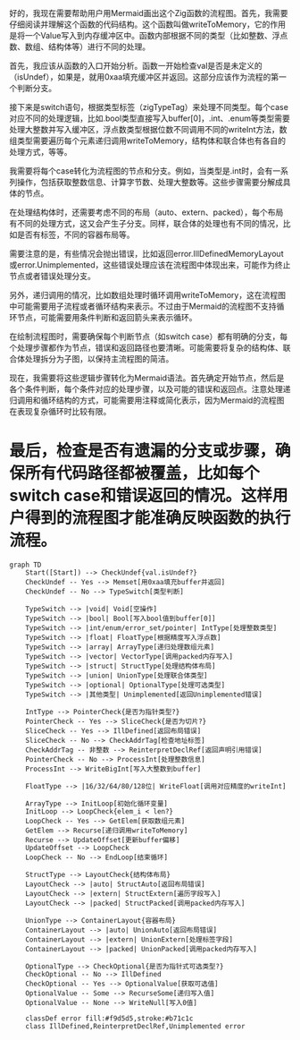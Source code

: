 好的，我现在需要帮助用户用Mermaid画出这个Zig函数的流程图。首先，我需要仔细阅读并理解这个函数的代码结构。这个函数叫做writeToMemory，它的作用是将一个Value写入到内存缓冲区中。函数内部根据不同的类型（比如整数、浮点数、数组、结构体等）进行不同的处理。

首先，我应该从函数的入口开始分析。函数一开始检查val是否是未定义的（isUndef），如果是，就用0xaa填充缓冲区并返回。这部分应该作为流程的第一个判断分支。

接下来是switch语句，根据类型标签（zigTypeTag）来处理不同类型。每个case对应不同的处理逻辑，比如.bool类型直接写入buffer[0]，.int、.enum等类型需要处理大整数并写入缓冲区，浮点数类型根据位数不同调用不同的writeInt方法，数组类型需要遍历每个元素递归调用writeToMemory，结构体和联合体也有各自的处理方式，等等。

我需要将每个case转化为流程图的节点和分支。例如，当类型是.int时，会有一系列操作，包括获取整数信息、计算字节数、处理大整数等。这些步骤需要分解成具体的节点。

在处理结构体时，还需要考虑不同的布局（auto、extern、packed），每个布局有不同的处理方式，这又会产生子分支。同样，联合体的处理也有不同的情况，比如是否有标签，不同的容器布局等。

需要注意的是，有些情况会抛出错误，比如返回error.IllDefinedMemoryLayout或error.Unimplemented，这些错误处理应该在流程图中体现出来，可能作为终止节点或者错误处理分支。

另外，递归调用的情况，比如数组处理时循环调用writeToMemory，这在流程图中可能需要用子流程或者循环结构来表示。不过由于Mermaid的流程图不支持循环节点，可能需要用条件判断和返回箭头来表示循环。

在绘制流程图时，需要确保每个判断节点（如switch case）都有明确的分支，每个处理步骤都作为节点，错误和返回路径也要清晰。可能需要将复杂的结构体、联合体处理拆分为子图，以保持主流程图的简洁。

现在，我需要将这些逻辑步骤转化为Mermaid语法。首先确定开始节点，然后是各个条件判断，每个条件对应的处理步骤，以及可能的错误和返回点。注意处理递归调用和循环结构的方式，可能需要用注释或简化表示，因为Mermaid的流程图在表现复杂循环时比较有限。

最后，检查是否有遗漏的分支或步骤，确保所有代码路径都被覆盖，比如每个switch case和错误返回的情况。这样用户得到的流程图才能准确反映函数的执行流程。
================================================
```mermaid
graph TD
    Start([Start]) --> CheckUndef{val.isUndef?}
    CheckUndef -- Yes --> Memset[用0xaa填充buffer并返回]
    CheckUndef -- No --> TypeSwitch[类型判断]

    TypeSwitch --> |void| Void[空操作]
    TypeSwitch --> |bool| Bool[写入bool值到buffer[0]]
    TypeSwitch --> |int/enum/error_set/pointer| IntType[处理整数类型]
    TypeSwitch --> |float| FloatType[根据精度写入浮点数]
    TypeSwitch --> |array| ArrayType[递归处理数组元素]
    TypeSwitch --> |vector| VectorType[调用packed内存写入]
    TypeSwitch --> |struct| StructType[处理结构体布局]
    TypeSwitch --> |union| UnionType[处理联合体类型]
    TypeSwitch --> |optional| OptionalType[处理可选类型]
    TypeSwitch --> |其他类型| Unimplemented[返回Unimplemented错误]

    IntType --> PointerCheck{是否为指针类型?}
    PointerCheck -- Yes --> SliceCheck{是否为切片?}
    SliceCheck -- Yes --> IllDefined[返回布局错误]
    SliceCheck -- No --> CheckAddrTag[检查地址标签]
    CheckAddrTag -- 非整数 --> ReinterpretDeclRef[返回声明引用错误]
    PointerCheck -- No --> ProcessInt[处理整数信息]
    ProcessInt --> WriteBigInt[写入大整数到buffer]

    FloatType --> |16/32/64/80/128位| WriteFloat[调用对应精度的writeInt]

    ArrayType --> InitLoop[初始化循环变量]
    InitLoop --> LoopCheck{elem_i < len?}
    LoopCheck -- Yes --> GetElem[获取数组元素]
    GetElem --> Recurse[递归调用writeToMemory]
    Recurse --> UpdateOffset[更新buffer偏移]
    UpdateOffset --> LoopCheck
    LoopCheck -- No --> EndLoop[结束循环]

    StructType --> LayoutCheck{结构体布局}
    LayoutCheck --> |auto| StructAuto[返回布局错误]
    LayoutCheck --> |extern| StructExtern[遍历字段写入]
    LayoutCheck --> |packed| StructPacked[调用packed内存写入]

    UnionType --> ContainerLayout{容器布局}
    ContainerLayout --> |auto| UnionAuto[返回布局错误]
    ContainerLayout --> |extern| UnionExtern[处理标签字段]
    ContainerLayout --> |packed| UnionPacked[调用packed内存写入]

    OptionalType --> CheckOptional{是否为指针式可选类型?}
    CheckOptional -- No --> IllDefined
    CheckOptional -- Yes --> OptionalValue[获取可选值]
    OptionalValue -- Some --> RecurseSome[递归写入值]
    OptionalValue -- None --> WriteNull[写入0值]

    classDef error fill:#f9d5d5,stroke:#b71c1c
    class IllDefined,ReinterpretDeclRef,Unimplemented error
```
